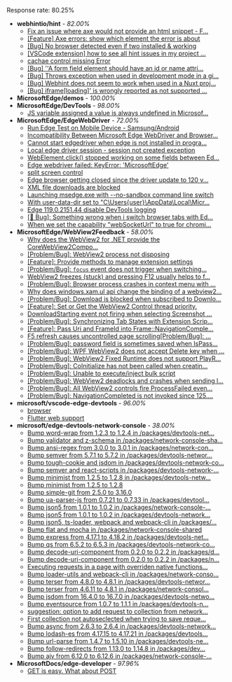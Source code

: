 Response rate: 80.25%

* **webhintio/hint** - _82.00%_
  * [Fix an issue where axe would not provide an html snippet - F...](https://github.com/webhintio/hint/pull/5876)
  * [[Feature] Axe errors: show which element the error is about](https://github.com/webhintio/hint/issues/5835)
  * [[Bug] No browser detected even if two installed & working](https://github.com/webhintio/hint/issues/5832)
  * [[VSCode extension] how to see all hint issues in my project ...](https://github.com/webhintio/hint/issues/5829)
  * [cachae control missing Error](https://github.com/webhintio/hint/issues/5823)
  * [[Bug] ''A form field element should have an id or name attri...](https://github.com/webhintio/hint/issues/5741)
  * [[Bug] Throws exception when used in development mode in a gi...](https://github.com/webhintio/hint/issues/5738)
  * [[Bug] Webhint does not seem to work when used in a Nuxt proj...](https://github.com/webhintio/hint/issues/5735)
  * [[Bug] iframe[loading]' is wrongly reported as not supported ...](https://github.com/webhintio/hint/issues/5730)
* **MicrosoftEdge/demos** - _100.00%_
* **MicrosoftEdge/DevTools** - _98.00%_
  * [JS variable assigned a value is always undefined in Microsof...](https://github.com/MicrosoftEdge/DevTools/issues/259)
* **MicrosoftEdge/EdgeWebDriver** - _72.00%_
  * [Run Edge Test on Mobile Device - Samsung/Android](https://github.com/MicrosoftEdge/EdgeWebDriver/issues/148)
  * [Incompatibility Between Microsoft Edge WebDriver and Browser...](https://github.com/MicrosoftEdge/EdgeWebDriver/issues/145)
  * [Cannot start edgedriver when edge is not installed in progra...](https://github.com/MicrosoftEdge/EdgeWebDriver/issues/144)
  * [Local edge driver session - session not created exception](https://github.com/MicrosoftEdge/EdgeWebDriver/issues/140)
  * [WebElement.click() stopped working on some fields between Ed...](https://github.com/MicrosoftEdge/EdgeWebDriver/issues/139)
  * [Edge webdriver failed: KeyError: 'MicrosoftEdge'](https://github.com/MicrosoftEdge/EdgeWebDriver/issues/138)
  * [split screen control](https://github.com/MicrosoftEdge/EdgeWebDriver/issues/137)
  * [Edge browser getting closed since the driver update to 120 v...](https://github.com/MicrosoftEdge/EdgeWebDriver/issues/135)
  * [XML file downloads are blocked](https://github.com/MicrosoftEdge/EdgeWebDriver/issues/133)
  * [Launching msedge.exe with --no-sandbox command line switch](https://github.com/MicrosoftEdge/EdgeWebDriver/issues/141)
  * [With user-data-dir set to "C\Users\{user}\AppData\Local\Micr...](https://github.com/MicrosoftEdge/EdgeWebDriver/issues/125)
  * [Edge 119.0.2151.44 disable DevTools logging](https://github.com/MicrosoftEdge/EdgeWebDriver/issues/124)
  * [[🐛 Bug]: Something wrong when i switch browser tabs with Ed...](https://github.com/MicrosoftEdge/EdgeWebDriver/issues/123)
  * [When we set the capability "webSocketUrl" to true for chromi...](https://github.com/MicrosoftEdge/EdgeWebDriver/issues/103)
* **MicrosoftEdge/WebView2Feedback** - _58.00%_
  * [Why does the WebView2 for .NET provide the CoreWebView2Compo...](https://github.com/MicrosoftEdge/WebView2Feedback/issues/4630)
  * [[Problem/Bug]: WebView2 process not disposing](https://github.com/MicrosoftEdge/WebView2Feedback/issues/4628)
  * [[Feature]: Provide methods to manage extension settings](https://github.com/MicrosoftEdge/WebView2Feedback/issues/4627)
  * [[Problem/Bug]: `focus` event does not trigger when switching...](https://github.com/MicrosoftEdge/WebView2Feedback/issues/4626)
  * [WebView2 freezes (stuck) and pressing F12 usually helps to f...](https://github.com/MicrosoftEdge/WebView2Feedback/issues/4617)
  * [[Problem/Bug]: Browser process crashes in context menu with ...](https://github.com/MicrosoftEdge/WebView2Feedback/issues/4615)
  * [Why does windows.xam.ul api change the binding of a webview2...](https://github.com/MicrosoftEdge/WebView2Feedback/issues/4614)
  * [[Problem/Bug]: Download is blocked when subscribed to Downlo...](https://github.com/MicrosoftEdge/WebView2Feedback/issues/4612)
  * [[Feature]: Set or Get the WebView2 Control thread priority.](https://github.com/MicrosoftEdge/WebView2Feedback/issues/4610)
  * [DownloadStarting event not firing when selecting Screenshot ...](https://github.com/MicrosoftEdge/WebView2Feedback/issues/4609)
  * [[Problem/Bug]: Synchronizing Tab States with Extension Scrip...](https://github.com/MicrosoftEdge/WebView2Feedback/issues/4607)
  * [[Feature]: Pass Uri and FrameId into Frame::NavigationComple...](https://github.com/MicrosoftEdge/WebView2Feedback/issues/4604)
  * [F5 refresh causes uncontrolled page scrolling[Problem/Bug]: ...](https://github.com/MicrosoftEdge/WebView2Feedback/issues/4597)
  * [[Problem/Bug]: password field is sometimes saved when IsPass...](https://github.com/MicrosoftEdge/WebView2Feedback/issues/4586)
  * [[Problem/Bug]: WPF WebView2 does not accept Delete key when ...](https://github.com/MicrosoftEdge/WebView2Feedback/issues/4585)
  * [[Problem/Bug]: WebView2 Fixed Runtime does not support PlayR...](https://github.com/MicrosoftEdge/WebView2Feedback/issues/4632)
  * [[Problem/Bug]: CoInitialize has not been called when creatin...](https://github.com/MicrosoftEdge/WebView2Feedback/issues/4616)
  * [[Problem/Bug]: Unable to execute/inject bulk script](https://github.com/MicrosoftEdge/WebView2Feedback/issues/4611)
  * [[Problem/Bug]: WebView2 deadlocks and crashes when sending l...](https://github.com/MicrosoftEdge/WebView2Feedback/issues/4589)
  * [[Problem/Bug]: All WebView2 controls fire ProcessFailed even...](https://github.com/MicrosoftEdge/WebView2Feedback/issues/4587)
  * [[Problem/Bug]: NavigationCompleted is not invoked since 125....](https://github.com/MicrosoftEdge/WebView2Feedback/issues/4579)
* **microsoft/vscode-edge-devtools** - _96.00%_
  * [browser](https://github.com/microsoft/vscode-edge-devtools/issues/2242)
  * [Flutter web support](https://github.com/microsoft/vscode-edge-devtools/issues/2227)
* **microsoft/edge-devtools-network-console** - _38.00%_
  * [Bump word-wrap from 1.2.3 to 1.2.4 in /packages/devtools-net...](https://github.com/microsoft/edge-devtools-network-console/pull/123)
  * [Bump validator and z-schema in /packages/network-console-sha...](https://github.com/microsoft/edge-devtools-network-console/pull/122)
  * [Bump ansi-regex from 3.0.0 to 3.0.1 in /packages/network-con...](https://github.com/microsoft/edge-devtools-network-console/pull/121)
  * [Bump semver from 5.7.1 to 5.7.2 in /packages/devtools-networ...](https://github.com/microsoft/edge-devtools-network-console/pull/120)
  * [Bump tough-cookie and jsdom in /packages/devtools-network-co...](https://github.com/microsoft/edge-devtools-network-console/pull/119)
  * [Bump semver and react-scripts in /packages/devtools-network-...](https://github.com/microsoft/edge-devtools-network-console/pull/117)
  * [Bump minimist from 1.2.5 to 1.2.8 in /packages/devtools-netw...](https://github.com/microsoft/edge-devtools-network-console/pull/112)
  * [Bump minimist from 1.2.5 to 1.2.8](https://github.com/microsoft/edge-devtools-network-console/pull/111)
  * [Bump simple-git from 2.5.0 to 3.16.0](https://github.com/microsoft/edge-devtools-network-console/pull/110)
  * [Bump ua-parser-js from 0.7.21 to 0.7.33 in /packages/devtool...](https://github.com/microsoft/edge-devtools-network-console/pull/109)
  * [Bump json5 from 1.0.1 to 1.0.2 in /packages/network-console-...](https://github.com/microsoft/edge-devtools-network-console/pull/108)
  * [Bump json5 from 1.0.1 to 1.0.2 in /packages/devtools-network...](https://github.com/microsoft/edge-devtools-network-console/pull/107)
  * [Bump json5, ts-loader, webpack and webpack-cli in /packages/...](https://github.com/microsoft/edge-devtools-network-console/pull/106)
  * [Bump flat and mocha in /packages/network-console-shared](https://github.com/microsoft/edge-devtools-network-console/pull/105)
  * [Bump express from 4.17.1 to 4.18.2 in /packages/devtools-net...](https://github.com/microsoft/edge-devtools-network-console/pull/104)
  * [Bump qs from 6.5.2 to 6.5.3 in /packages/devtools-network-co...](https://github.com/microsoft/edge-devtools-network-console/pull/103)
  * [Bump decode-uri-component from 0.2.0 to 0.2.2 in /packages/d...](https://github.com/microsoft/edge-devtools-network-console/pull/101)
  * [Bump decode-uri-component from 0.2.0 to 0.2.2 in /packages/n...](https://github.com/microsoft/edge-devtools-network-console/pull/100)
  * [Executing requests in a page with overriden native functions...](https://github.com/microsoft/edge-devtools-network-console/issues/99)
  * [Bump loader-utils and webpack-cli in /packages/network-conso...](https://github.com/microsoft/edge-devtools-network-console/pull/98)
  * [Bump terser from 4.8.0 to 4.8.1 in /packages/devtools-networ...](https://github.com/microsoft/edge-devtools-network-console/pull/97)
  * [Bump terser from 4.6.11 to 4.8.1 in /packages/network-consol...](https://github.com/microsoft/edge-devtools-network-console/pull/96)
  * [Bump jsdom from 16.4.0 to 16.7.0 in /packages/devtools-netwo...](https://github.com/microsoft/edge-devtools-network-console/pull/94)
  * [Bump eventsource from 1.0.7 to 1.1.1 in /packages/devtools-n...](https://github.com/microsoft/edge-devtools-network-console/pull/93)
  * [suggestion: option to add request to collection from network...](https://github.com/microsoft/edge-devtools-network-console/issues/92)
  * [First collection not autoseclected when trying to save reque...](https://github.com/microsoft/edge-devtools-network-console/issues/91)
  * [Bump async from 2.6.3 to 2.6.4 in /packages/devtools-network...](https://github.com/microsoft/edge-devtools-network-console/pull/90)
  * [Bump lodash-es from 4.17.15 to 4.17.21 in /packages/devtools...](https://github.com/microsoft/edge-devtools-network-console/pull/84)
  * [Bump url-parse from 1.4.7 to 1.5.10 in /packages/devtools-ne...](https://github.com/microsoft/edge-devtools-network-console/pull/83)
  * [Bump follow-redirects from 1.13.0 to 1.14.8 in /packages/dev...](https://github.com/microsoft/edge-devtools-network-console/pull/81)
  * [Bump ajv from 6.12.0 to 6.12.6 in /packages/network-console-...](https://github.com/microsoft/edge-devtools-network-console/pull/80)
* **MicrosoftDocs/edge-developer** - _97.96%_
  * [GET is easy. What about POST](https://github.com/MicrosoftDocs/edge-developer/issues/3197)